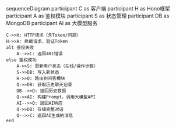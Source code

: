 sequenceDiagram
    participant C as 客户端
    participant H as Hono框架
    participant A as 鉴权模块
    participant S as 状态管理
    participant DB as MongoDB
    participant AI as 大模型服务

    C->>H: HTTP请求（含Token/问题）
    H->>A: 拦截请求，验证Token
    alt 鉴权失败
        A-->>C: 返回401错误
    else 鉴权成功
        A->>S: 更新用户状态（在线/操作计数）
        S->>DB: 写入新状态
        H->>Q: 路由到问答模块
        Q->>DB: 获取历史聊天记录
        DB-->>Q: 返回历史数据
        Q->>AI: 构建Prompt，调用大模型API
        AI-->>Q: 返回AI响应
        Q->>DB: 存储完整对话
        Q-->>C: 返回AI生成的消息
    end